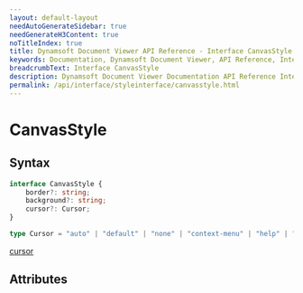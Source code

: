 ```yaml
---
layout: default-layout
needAutoGenerateSidebar: true
needGenerateH3Content: true
noTitleIndex: true
title: Dynamsoft Document Viewer API Reference - Interface CanvasStyle
keywords: Documentation, Dynamsoft Document Viewer, API Reference, Interface CanvasStyle
breadcrumbText: Interface CanvasStyle
description: Dynamsoft Document Viewer Documentation API Reference Interface CanvasStyle Page
permalink: /api/interface/styleinterface/canvasstyle.html
---
```


# CanvasStyle

## Syntax

```typescript
interface CanvasStyle {
	border?: string;
	background?: string;
	cursor?: Cursor;
}
```

```typescript
type Cursor = "auto" | "default" | "none" | "context-menu" | "help" | "pointer" | "progress" | "wait" | "cell" | "crosshair" | "text" | "vertical-text" | "alias" | "copy" | "move" | "no-drop" | "not-allowed" | "e-resize" | "n-resize" | "ne-resize" | "nw-resize" | "s-resize" | "se-resize" | "sw-resize" | "w-resize" | "ns-resize" | "ew-resize" | "nesw-resize" | "col-resize" | "nwse-resize" | "row-resize" | "all-scroll" | "zoom-in" | "zoom-out" | "grab" | "grabbing";
```

[cursor](https://developer.mozilla.org/en-US/docs/Web/CSS/cursor)

## Attributes